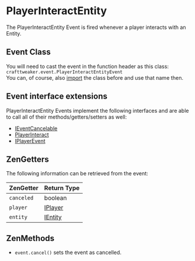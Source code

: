 # PlayerInteractEntity

The PlayerInteractEntity Event is fired whenever a player interacts with an Entity.

## Event Class

You will need to cast the event in the function header as this class:  
`crafttweaker.event.PlayerInteractEntityEvent`  
You can, of course, also [import](/AdvancedFunctions/Import/) the class before and use that name then.

## Event interface extensions

PlayerInteractEntity Events implement the following interfaces and are able to call all of their methods/getters/setters as well:

- [IEventCancelable](/Vanilla/Events/Events/IEventCancelable/)
- [PlayerInteract](/Vanilla/Events/Events/PlayerInteract/)
- [IPlayerEvent](/Vanilla/Events/Events/IPlayerEvent/)

## ZenGetters

The following information can be retrieved from the event:

| ZenGetter  | Return Type                           |
| ---------- | ------------------------------------- |
| `canceled` | boolean                               |
| `player`   | [IPlayer](/Vanilla/Players/IPlayer/)  |
| `entity`   | [IEntity](/Vanilla/Entities/IEntity/) |

## ZenMethods

- `event.cancel()` sets the event as cancelled.
